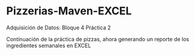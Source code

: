 # Pizzerias-Maven-EXCEL
Adquisición de Datos:    Bloque 4 Práctica 2

Continuación de la práctica de pizzas, ahora generando un reporte de los ingredientes semanales en EXCEL
